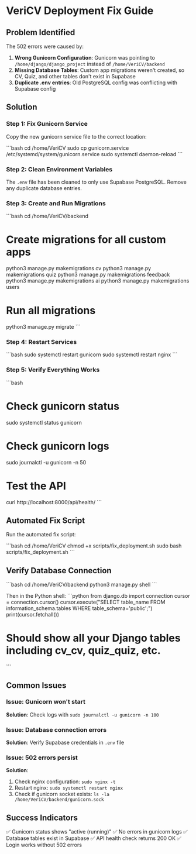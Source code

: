 # VeriCV Deployment Fix Guide

## Problem Identified

The 502 errors were caused by:
1. **Wrong Gunicorn Configuration**: Gunicorn was pointing to `/home/django/django_project` instead of `/home/VeriCV/backend`
2. **Missing Database Tables**: Custom app migrations weren't created, so CV, Quiz, and other tables don't exist in Supabase
3. **Duplicate .env entries**: Old PostgreSQL config was conflicting with Supabase config

## Solution

### Step 1: Fix Gunicorn Service

Copy the new gunicorn service file to the correct location:

\`\`\`bash
cd /home/VeriCV
sudo cp gunicorn.service /etc/systemd/system/gunicorn.service
sudo systemctl daemon-reload
\`\`\`

### Step 2: Clean Environment Variables

The `.env` file has been cleaned to only use Supabase PostgreSQL. Remove any duplicate database entries.

### Step 3: Create and Run Migrations

\`\`\`bash
cd /home/VeriCV/backend

# Create migrations for all custom apps
python3 manage.py makemigrations cv
python3 manage.py makemigrations quiz
python3 manage.py makemigrations feedback
python3 manage.py makemigrations ai
python3 manage.py makemigrations users

# Run all migrations
python3 manage.py migrate
\`\`\`

### Step 4: Restart Services

\`\`\`bash
sudo systemctl restart gunicorn
sudo systemctl restart nginx
\`\`\`

### Step 5: Verify Everything Works

\`\`\`bash
# Check gunicorn status
sudo systemctl status gunicorn

# Check gunicorn logs
sudo journalctl -u gunicorn -n 50

# Test the API
curl http://localhost:8000/api/health/
\`\`\`

## Automated Fix Script

Run the automated fix script:

\`\`\`bash
cd /home/VeriCV
chmod +x scripts/fix_deployment.sh
sudo bash scripts/fix_deployment.sh
\`\`\`

## Verify Database Connection

\`\`\`bash
cd /home/VeriCV/backend
python3 manage.py shell
\`\`\`

Then in the Python shell:
\`\`\`python
from django.db import connection
cursor = connection.cursor()
cursor.execute("SELECT table_name FROM information_schema.tables WHERE table_schema='public';")
print(cursor.fetchall())
# Should show all your Django tables including cv_cv, quiz_quiz, etc.
\`\`\`

## Common Issues

### Issue: Gunicorn won't start
**Solution**: Check logs with `sudo journalctl -u gunicorn -n 100`

### Issue: Database connection errors
**Solution**: Verify Supabase credentials in `.env` file

### Issue: 502 errors persist
**Solution**: 
1. Check nginx configuration: `sudo nginx -t`
2. Restart nginx: `sudo systemctl restart nginx`
3. Check if gunicorn socket exists: `ls -la /home/VeriCV/backend/gunicorn.sock`

## Success Indicators

✅ Gunicorn status shows "active (running)"
✅ No errors in gunicorn logs
✅ Database tables exist in Supabase
✅ API health check returns 200 OK
✅ Login works without 502 errors
